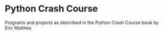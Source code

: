 # Python Crash Course
Programs and projects as described in the Python Crash Course book by Eric Matthes